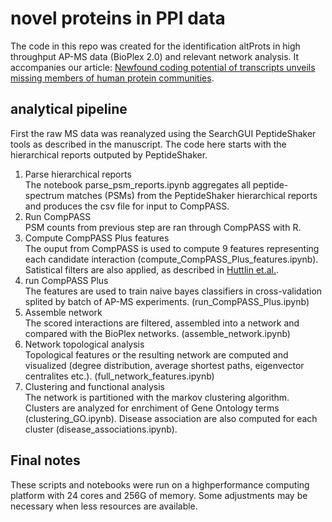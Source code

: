 # novel proteins in PPI data
The code in this repo was created for the identification altProts in high throughput AP-MS data (BioPlex 2.0) and relevant network analysis. It accompanies our article: [Newfound coding potential of transcripts unveils missing members of human protein communities](https://www.biorxiv.org/content/10.1101/2020.12.02.406710v1).

## analytical pipeline
First the raw MS data was reanalyzed using the SearchGUI PeptideShaker tools as described in the manuscript. The code here starts with the hierarchical reports outputed by PeptideShaker.
1. Parse hierarchical reports<br/>
The notebook parse_psm_reports.ipynb aggregates all peptide-spectrum matches (PSMs) from the PeptideShaker hierarchical reports and produces the csv file for input to CompPASS.
3. Run CompPASS<br/>
PSM counts from previous step are ran through CompPASS with R.
5. Compute CompPASS Plus features<br/>
The ouput from CompPASS is used to compute 9 features representing each candidate interaction (compute_CompPASS_Plus_features.ipynb). Satistical filters are also applied, as described in [Huttlin et.al.](https://doi.org/10.1016/j.cell.2015.06.043).
7. run CompPASS Plus<br/>
The features are used to train naive bayes classifiers in cross-validation splited by batch of AP-MS experiments. (run_CompPASS_Plus.ipynb)
9. Assemble network<br/>
The scored interactions are filtered, assembled into a network and compared with the BioPlex networks. (assemble_network.ipynb)
11. Network topological analysis<br/>
Topological features or the resulting network are computed and visualized (degree distribution, average shortest paths, eigenvector centralites etc.). (full_network_features.ipynb)
13. Clustering and functional analysis<br/>
The network is partitioned with the markov clustering algorithm. Clusters are analyzed for enrchiment of Gene Ontology terms (clustering_GO.ipynb). Disease association are also computed for each cluster (disease_associations.ipynb).

## Final notes
These scripts and notebooks were run on a highperformance computing platform with 24 cores and 256G of memory. Some adjustments may be necessary when less resources are available.
